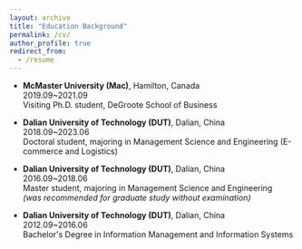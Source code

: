 ```yaml
---
layout: archive
title: "Education Background"
permalink: /cv/
author_profile: true
redirect_from:
  - /resume
---
```


* **McMaster University (Mac)**, Hamilton, Canada &nbsp; &nbsp; &nbsp; &nbsp; &nbsp; &nbsp; &nbsp; &nbsp; &nbsp; &nbsp; &nbsp; &nbsp; 2019.09~2021.09  
  Visiting Ph.D. student, DeGroote School of Business
  
* **Dalian University of Technology (DUT)**, Dalian, China &nbsp; &nbsp; &nbsp; &nbsp; &nbsp; &nbsp; &nbsp; 2018.09~2023.06  
  Doctoral student, majoring in Management Science and Engineering (E-commerce and Logistics)
 
* **Dalian University of Technology (DUT)**, Dalian, China &nbsp; &nbsp; &nbsp; &nbsp; &nbsp; &nbsp; &nbsp; 2016.09~2018.06  
  Master student, majoring in Management Science and Engineering  
  *(was recommended for graduate study without examination)*
  
* **Dalian University of Technology (DUT)**, Dalian, China &nbsp; &nbsp; &nbsp; &nbsp; &nbsp; &nbsp; &nbsp; 2012.09~2016.06  
  Bachelor's Degree in Information Management and Information Systems

